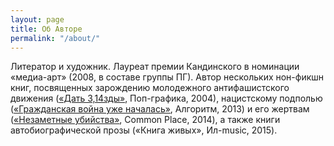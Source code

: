 ```yaml
---
layout: page
title: Об Авторе
permalink: "/about/"
---
```

Литератор и художник. Лауреат премии Кандинского в номинации «медиа-арт» (2008, в составе группы ПГ). Автор нескольких нон-фикшн книг, посвященных зарождению молодежного антифашистского движения ([«Дать 3,14зды»](http://pop-grafika.net/pglitra/pizdi), Поп-графика, 2004), нацистскому подполью ([«Гражданская война уже началась»](https://vk.com/doc79607752_304864375?hash=c52152f507ea0680dc&dl=8647a7671eb608f933), Алгоритм, 2013) и его жертвам ([«Незаметные убийства»](http://common.place/falkovskiy/), Common Place, 2014), а также книги автобиографической прозы («Книга живых», Ил-music, 2015).
